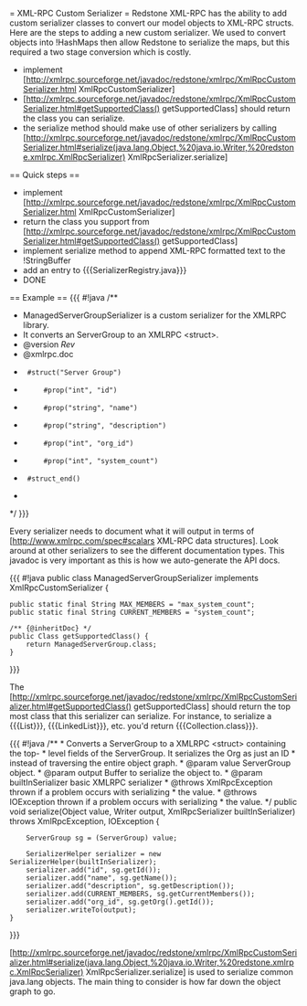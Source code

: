 = XML-RPC Custom Serializer =
Redstone XML-RPC has the ability to add custom serializer classes to convert our model objects to XML-RPC structs.
Here are the steps to adding a new custom serializer. We used to convert objects into !HashMaps then allow Redstone to serialize the maps, but this required a two stage conversion which is costly.

 * implement [http://xmlrpc.sourceforge.net/javadoc/redstone/xmlrpc/XmlRpcCustomSerializer.html XmlRpcCustomSerializer]
 * [http://xmlrpc.sourceforge.net/javadoc/redstone/xmlrpc/XmlRpcCustomSerializer.html#getSupportedClass() getSupportedClass] should return the class you can serialize.
 * the serialize method should make use of other serializers by calling [http://xmlrpc.sourceforge.net/javadoc/redstone/xmlrpc/XmlRpcCustomSerializer.html#serialize(java.lang.Object,%20java.io.Writer,%20redstone.xmlrpc.XmlRpcSerializer) XmlRpcSerializer.serialize]

== Quick steps ==
 * implement [http://xmlrpc.sourceforge.net/javadoc/redstone/xmlrpc/XmlRpcCustomSerializer.html XmlRpcCustomSerializer]
 * return the class you support from [http://xmlrpc.sourceforge.net/javadoc/redstone/xmlrpc/XmlRpcCustomSerializer.html#getSupportedClass() getSupportedClass]
 * implement serialize method to append XML-RPC formatted text to the !StringBuffer
 * add an entry to {{{SerializerRegistry.java}}}
 * DONE

== Example ==
{{{
#!java
/**
 * ManagedServerGroupSerializer is a custom serializer for the XMLRPC library.
 * It converts an ServerGroup to an XMLRPC &lt;struct&gt;.
 * @version $Rev$
 * @xmlrpc.doc
 *      #struct("Server Group")
 *          #prop("int", "id")
 *          #prop("string", "name")
 *          #prop("string", "description")
 *          #prop("int", "org_id")
 *          #prop("int", "system_count")
 *      #struct_end()
 *          
 */
}}}

Every serializer needs to document what it will output in terms of [http://www.xmlrpc.com/spec#scalars XML-RPC data structures]. Look around at other serializers to see the different documentation types. This javadoc is very important as this is how we auto-generate the API docs.

{{{
#!java
public class ManagedServerGroupSerializer implements XmlRpcCustomSerializer {

    public static final String MAX_MEMBERS = "max_system_count";
    public static final String CURRENT_MEMBERS = "system_count";

    /** {@inheritDoc} */
    public Class getSupportedClass() {
        return ManagedServerGroup.class;
    }
}}}

The [http://xmlrpc.sourceforge.net/javadoc/redstone/xmlrpc/XmlRpcCustomSerializer.html#getSupportedClass() getSupportedClass] should return the top most class that this serializer can serialize. For instance,
to serialize a {{{List}}}, {{{LinkedList}}}, etc. you'd return {{{Collection.class}}}.

{{{
#!java
    /**
     * Converts a ServerGroup to a XMLRPC &lt;struct&gt; containing the top-
     * level fields of the ServerGroup. It serializes the Org as just an ID
     * instead of traversing the entire object graph.
     * @param value ServerGroup object.
     * @param output Buffer to serialize the object to.
     * @param builtInSerializer basic XMLRPC serializer
     * @throws XmlRpcException thrown if a problem occurs with serializing
     * the value.
     * @throws IOException thrown if a problem occurs with serializing
     * the value.
     */
    public void serialize(Object value, Writer output, XmlRpcSerializer builtInSerializer)
        throws XmlRpcException, IOException {

        ServerGroup sg = (ServerGroup) value;

        SerializerHelper serializer = new SerializerHelper(builtInSerializer);
        serializer.add("id", sg.getId());
        serializer.add("name", sg.getName());
        serializer.add("description", sg.getDescription());
        serializer.add(CURRENT_MEMBERS, sg.getCurrentMembers());
        serializer.add("org_id", sg.getOrg().getId());
        serializer.writeTo(output);
    }
}}}

[http://xmlrpc.sourceforge.net/javadoc/redstone/xmlrpc/XmlRpcCustomSerializer.html#serialize(java.lang.Object,%20java.io.Writer,%20redstone.xmlrpc.XmlRpcSerializer) XmlRpcSerializer.serialize] is used to serialize common java.lang objects. The main thing to consider is how 
far down the object graph to go.
